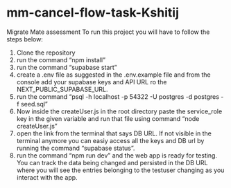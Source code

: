 # mm-cancel-flow-task-Kshitij
Migrate Mate assessment 
To run this project you will have to follow the steps below:

1. Clone the repository
2. run the command “npm install”
3. run the command “supabase start”
4. create a .env file as suggested in the .env.example file and from the console add your supabase keys and API URL ro the NEXT_PUBLIC_SUPABASE_URL.
5. run the command “psql -h localhost -p 54322 -U postgres -d postgres -f seed.sql”
6. Now inside the createUser.js in the root directory paste the service_role key in the given variable and run that file using command “node createUser.js”
7. open the link from the terminal that says DB URL.
If not visible in the terminal anymore you can easiy access all the keys and DB url by running the command “supabase status”.
8. run the command “npm run dev” and the web app is ready for testing. You can track the data being changed and persisted in the DB URL where you will see the entries belonging to the testuser changing as you interact with the app.
